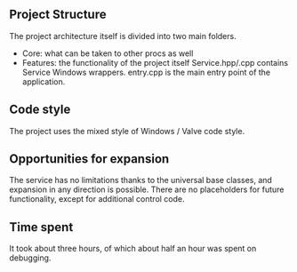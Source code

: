 ## Project Structure
The project architecture itself is divided into two main folders.
- Core: what can be taken to other procs as well 
- Features: the functionality of the project itself
Service.hpp/.cpp contains Service Windows wrappers.
entry.cpp is the main entry point of the application.

## Code style
The project uses the mixed style of Windows / Valve code style.

## Opportunities for expansion
The service has no limitations thanks to the universal base classes, and expansion in any direction is possible. There are no placeholders for future functionality, except for additional control code.

## Time spent
It took about three  hours, of which about half an hour was spent on debugging. 
